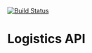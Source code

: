 
[![Build Status](https://travis-ci.com/viniciuschan/logistics-api.svg?token=qNsGtqKDkkLPeR8hiGRz&branch=master)](https://travis-ci.com/viniciuschan/logistics-api)




Logistics API
=============

